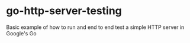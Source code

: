 # go-http-server-testing
Basic example of how to run and end to end test a simple HTTP server in Google's Go
